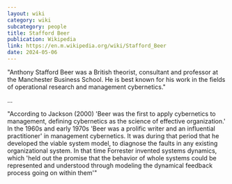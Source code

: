 ```yaml
---
layout: wiki
category: wiki
subcategory: people
title: Stafford Beer
publication: Wikipedia
link: https://en.m.wikipedia.org/wiki/Stafford_Beer
date: 2024-05-06
---
```


"Anthony Stafford Beer was a British theorist, consultant and professor at the Manchester Business School. He is best known for his work in the fields of operational research and management cybernetics."

...

"According to Jackson (2000) 'Beer was the first to apply cybernetics to management, defining cybernetics as the science of effective organization.' In the 1960s and early 1970s 'Beer was a prolific writer and an influential practitioner' in management cybernetics. It was during that period that he developed the viable system model, to diagnose the faults in any existing organizational system. In that time Forrester invented systems dynamics, which 'held out the promise that the behavior of whole systems could be represented and understood through modeling the dynamical feedback process going on within them'"
